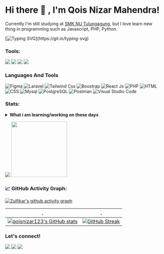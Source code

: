 # Hi there 👋 , I'm Qois Nizar Mahendra!
Currently I'm still studying at [SMK NU Tulungagung](https://smknu-tulungagung.sch.id), but I love learn new thing in programming such as Javascript, PHP, Python.  

[![Typing SVG](https://readme-typing-svg.herokuapp.com?color=ED7C00FF&center=false&vCenter=false&width=600&lines=Hi+there+👋,+I+am+Hanif+Nur+Fahri;+Welcome+to+My+Profile!;Im+Junior+Backend+Developer;And+Student+of+SMK+NU+Tulungagung;........)](https://git.io/typing-svg)

### Tools:
<p>
    <img src="https://img.shields.io/badge/OS-MacOS-blue?&logo=apple" />
    <img src="https://img.shields.io/badge/OS-Linux-blue?&logo=linux" />
    <img src="https://img.shields.io/badge/IDE-Xcode-blue?&logo=xcode" />
    <img src="https://img.shields.io/badge/Text%20Editor-Visual%20Studio%20Code-blue?&logo=visual%20studio%20code&logoColor=blue" />
</p>

### Languages And Tools

![Figma](https://www.vectorlogo.zone/logos/figma/figma-icon.svg)
![Laravel](https://www.vectorlogo.zone/logos/laravel/laravel-icon.svg)
![Tailwind Css](https://www.vectorlogo.zone/logos/tailwindcss/tailwindcss-icon.svg)
![Boostrap](https://upload.vectorlogo.zone/logos/getbootstrap/images/987f8f6c-263a-47b1-a85d-853cfca215d9.svg)
![React Js](https://www.vectorlogo.zone/logos/reactjs/reactjs-icon.svg)
![PHP](https://www.vectorlogo.zone/logos/php/php-icon.svg)
![HTML](https://www.vectorlogo.zone/logos/w3_html5/w3_html5-icon.svg)
![CSS](https://www.vectorlogo.zone/logos/w3_css/w3_css-icon.svg)
![Mysql](https://www.vectorlogo.zone/logos/mysql/mysql-horizontal.svg)
![PostgreSQL](https://www.vectorlogo.zone/logos/postgresql/postgresql-icon.svg)
![Postman](https://www.vectorlogo.zone/logos/getpostman/getpostman-icon.svg)
![Visual Studio Code](https://upload.vectorlogo.zone/logos/visualstudio_code/images/a4381320-f83c-4a29-9db3-b241c1d096b1.svg)

### Stats:
<details>
 <summary><strong>What i am learning/working on these days</strong></summary>
    - 🌱 I’m currently learning Python,Javascript and PHP </br>
    - 👯 I’m looking to collaborate on Automation Project, Mobile Apps. </br>
    - 🤔 I’m looking for help with master of programming. hehe </br>
    - 💬 Ask me about anything.</br>
    - 📫 How to reach me: <a href="mailto:nizarmahendra919@gmail.com">Email me!</a>  </br>
    - 😄 Pronouns: He/Him </br>
    - ⚡ Fun fact: ... </br>
</details>
<p>
    <img src="https://github-readme-stats.vercel.app/api?username=qoisnizar123&hide=contribs,prs&show_icons=true&hide_border=true&title_color=000" />
    <img src="https://github-readme-stats.vercel.app/api/top-langs/?username=muhamadhanifnurf&layout=compact" height=180 />
</p>


<!--   GitHub stats graph -->

### 📈 GitHub Activity Graph:

[![Zulfikar's github activity graph](https://github-readme-activity-graph.cyclic.app/graph?username=qoisnizar123&bg_color=0f0008&color=ffffff&line=c80eb9&point=28ccc1&area=true&hide_border=true)](https://github.com/muhamadhanifnurf/github-readme-activity-graph)

| .                                                                                                                                        | .                                                                                                                         |
| ---------------------------------------------------------------------------------------------------------------------------------------- | ------------------------------------------------------------------------------------------------------------------------- |
| <a href="http://www.github.com/qoisnizar123"><img src="https://github-readme-stats.vercel.app/api?username=qoisnizar123&show_icons=true&hide=&count_private=true&title_color=22c55e&text_color=ef4444&icon_color=0891b2&bg_color=181824&hide_border=true&show_icons=true" alt="qoisnizar123's GitHub stats" /></a> | [![GitHub Streak](https://streak-stats.demolab.com?user=qoisnizar123&theme=dark&hide_border=true&date_format=j%20M%5B%20Y%5D&sideNums=DD0080&currStreakNum=DD10C2&currStreakLabel=34DD4A&ring=DC0EDD&dates=DDABAB&stroke=55DDD4)](https://git.io/streak-stats) |

### Let's connect!
<p>
    <a href="https://qoisnizarmahendra.blogspot.com" target="blank"><img src="https://img.shields.io/badge/Website-https://muhamadhanifnurf.blogspot.com-green?" /></a>
    <a href="https://linkeding.com/antonarizal" target="blank"><img src="https://img.shields.io/badge/Anton_Arizal-30302f?style=flat&logo=linkedin" /></a>
<!--     <a href="https://medium.com/@bagusfe" target="blank"><img src="https://img.shields.io/badge/Anton_Arizal-30302f?style=flat&logo=medium" /></a> -->
    <a href="https://twitter.com/hanif8351" target="blank"><img src="https://img.shields.io/badge/@hanif8351_-30302f?style=flat&logo=twitter" /></a>
<!--     <a href="https://www.paypal.me/antonarizal" target="blank"><img src="https://ionicabizau.github.io/badges/paypal.svg" /></a> -->
</p>

<!--
**bagusfe/bagusfe** is a ✨ _special_ ✨ repository because its `README.md` (this file) appears on your GitHub profile.

Here are some ideas to get you started:

- 🔭 I’m currently working on ...
- 🌱 I’m currently learning ...
- 👯 I’m looking to collaborate on ...
- 🤔 I’m looking for help with ...
- 💬 Ask me about ...
- 📫 How to reach me: ...
- 😄 Pronouns: ...
- ⚡ Fun fact: ...
-->
